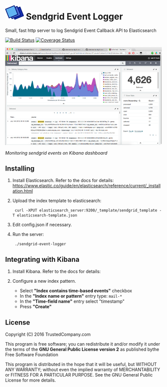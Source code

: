 # ![Logo](./img/logo.png) Sendgrid Event Logger

Small, fast http server to log Sendgrid Event Callback API to Elasticsearch

[![Build Status](https://travis-ci.org/slebetman/sendgrid-event-logger.svg?branch=master)](https://travis-ci.org/slebetman/sendgrid-event-logger)
[![Coverage Status](https://coveralls.io/repos/github/slebetman/sendgrid-event-logger/badge.svg?branch=master)](https://coveralls.io/github/slebetman/sendgrid-event-logger?branch=master)

![Kibana](./img/Kibana-Screen-Shot.png)

*Monitoring sendgrid events on Kibana dashboard*

## Installing

1. Install Elasticsearch. Refer to the docs for details:
https://www.elastic.co/guide/en/elasticsearch/reference/current/_installation.html

2. Upload the index template to elasticsearch:

        curl -XPUT elasticsearch_server:9200/_template/sendgrid_template -T elasticsearch-template.json

3. Edit config.json if necessary.

4. Run the server:

        ./sendgrid-event-logger

## Integrating with Kibana

1. Install Kibana. Refer to the docs for details:

2. Configure a new index pattern.
    - Select **"Index contains time-based events"** checkbox
	- In the **"Index name or pattern"** entry type: `mail-*`
	- In the **"Time-field name"** entry select "timestamp"
	- Press **"Create"**

## License

Copyright (C) 2016 TrustedCompany.com

This program is free software; you can redistribute it and/or modify
it under the terms of the **GNU General Public License version 2** as
published bythe Free Software Foundation

This program is distributed in the hope that it will be useful,
but WITHOUT ANY WARRANTY; without even the implied warranty of
MERCHANTABILITY or FITNESS FOR A PARTICULAR PURPOSE.  See the
GNU General Public License for more details.
